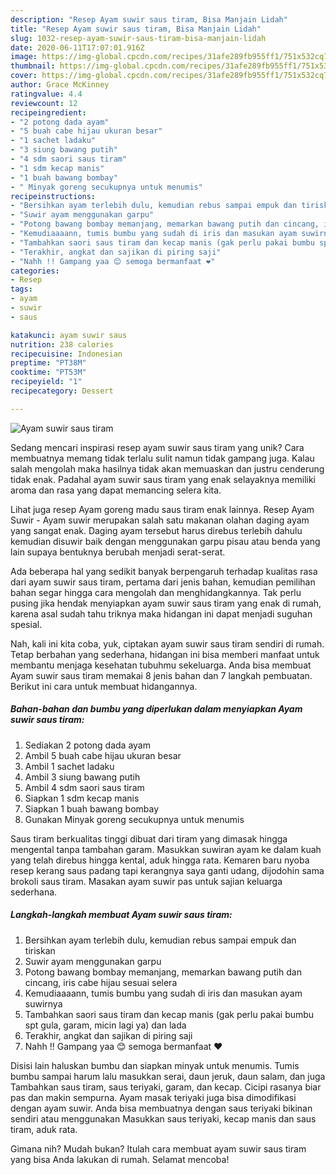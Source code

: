 ```yaml
---
description: "Resep Ayam suwir saus tiram, Bisa Manjain Lidah"
title: "Resep Ayam suwir saus tiram, Bisa Manjain Lidah"
slug: 1032-resep-ayam-suwir-saus-tiram-bisa-manjain-lidah
date: 2020-06-11T17:07:01.916Z
image: https://img-global.cpcdn.com/recipes/31afe289fb955ff1/751x532cq70/ayam-suwir-saus-tiram-foto-resep-utama.jpg
thumbnail: https://img-global.cpcdn.com/recipes/31afe289fb955ff1/751x532cq70/ayam-suwir-saus-tiram-foto-resep-utama.jpg
cover: https://img-global.cpcdn.com/recipes/31afe289fb955ff1/751x532cq70/ayam-suwir-saus-tiram-foto-resep-utama.jpg
author: Grace McKinney
ratingvalue: 4.4
reviewcount: 12
recipeingredient:
- "2 potong dada ayam"
- "5 buah cabe hijau ukuran besar"
- "1 sachet ladaku"
- "3 siung bawang putih"
- "4 sdm saori saus tiram"
- "1 sdm kecap manis"
- "1 buah bawang bombay"
- " Minyak goreng secukupnya untuk menumis"
recipeinstructions:
- "Bersihkan ayam terlebih dulu, kemudian rebus sampai empuk dan tiriskan"
- "Suwir ayam menggunakan garpu"
- "Potong bawang bombay memanjang, memarkan bawang putih dan cincang, iris cabe hijau sesuai selera"
- "Kemudiaaaann, tumis bumbu yang sudah di iris dan masukan ayam suwirnya"
- "Tambahkan saori saus tiram dan kecap manis (gak perlu pakai bumbu spt gula, garam, micin lagi ya) dan lada"
- "Terakhir, angkat dan sajikan di piring saji"
- "Nahh !! Gampang yaa 😊 semoga bermanfaat ❤"
categories:
- Resep
tags:
- ayam
- suwir
- saus

katakunci: ayam suwir saus 
nutrition: 238 calories
recipecuisine: Indonesian
preptime: "PT38M"
cooktime: "PT53M"
recipeyield: "1"
recipecategory: Dessert

---
```



![Ayam suwir saus tiram](https://img-global.cpcdn.com/recipes/31afe289fb955ff1/751x532cq70/ayam-suwir-saus-tiram-foto-resep-utama.jpg)

Sedang mencari inspirasi resep ayam suwir saus tiram yang unik? Cara membuatnya memang tidak terlalu sulit namun tidak gampang juga. Kalau salah mengolah maka hasilnya tidak akan memuaskan dan justru cenderung tidak enak. Padahal ayam suwir saus tiram yang enak selayaknya memiliki aroma dan rasa yang dapat memancing selera kita.

Lihat juga resep Ayam goreng madu saus tiram enak lainnya. Resep Ayam Suwir - Ayam suwir merupakan salah satu makanan olahan daging ayam yang sangat enak. Daging ayam tersebut harus direbus terlebih dahulu kemudian disuwir baik dengan menggunakan garpu pisau atau benda yang lain supaya bentuknya berubah menjadi serat-serat.

Ada beberapa hal yang sedikit banyak berpengaruh terhadap kualitas rasa dari ayam suwir saus tiram, pertama dari jenis bahan, kemudian pemilihan bahan segar hingga cara mengolah dan menghidangkannya. Tak perlu pusing jika hendak menyiapkan ayam suwir saus tiram yang enak di rumah, karena asal sudah tahu triknya maka hidangan ini dapat menjadi suguhan spesial.


Nah, kali ini kita coba, yuk, ciptakan ayam suwir saus tiram sendiri di rumah. Tetap berbahan yang sederhana, hidangan ini bisa memberi manfaat untuk membantu menjaga kesehatan tubuhmu sekeluarga. Anda bisa membuat Ayam suwir saus tiram memakai 8 jenis bahan dan 7 langkah pembuatan. Berikut ini cara untuk membuat hidangannya.

<!--inarticleads1-->

##### Bahan-bahan dan bumbu yang diperlukan dalam menyiapkan Ayam suwir saus tiram:

1. Sediakan 2 potong dada ayam
1. Ambil 5 buah cabe hijau ukuran besar
1. Ambil 1 sachet ladaku
1. Ambil 3 siung bawang putih
1. Ambil 4 sdm saori saus tiram
1. Siapkan 1 sdm kecap manis
1. Siapkan 1 buah bawang bombay
1. Gunakan  Minyak goreng secukupnya untuk menumis


Saus tiram berkualitas tinggi dibuat dari tiram yang dimasak hingga mengental tanpa tambahan garam. Masukkan suwiran ayam ke dalam kuah yang telah direbus hingga kental, aduk hingga rata. Kemaren baru nyoba resep kerang saus padang tapi kerangnya saya ganti udang, dijodohin sama brokoli saus tiram. Masakan ayam suwir pas untuk sajian keluarga sederhana. 

<!--inarticleads2-->

##### Langkah-langkah membuat Ayam suwir saus tiram:

1. Bersihkan ayam terlebih dulu, kemudian rebus sampai empuk dan tiriskan
1. Suwir ayam menggunakan garpu
1. Potong bawang bombay memanjang, memarkan bawang putih dan cincang, iris cabe hijau sesuai selera
1. Kemudiaaaann, tumis bumbu yang sudah di iris dan masukan ayam suwirnya
1. Tambahkan saori saus tiram dan kecap manis (gak perlu pakai bumbu spt gula, garam, micin lagi ya) dan lada
1. Terakhir, angkat dan sajikan di piring saji
1. Nahh !! Gampang yaa 😊 semoga bermanfaat ❤


Disisi lain haluskan bumbu dan siapkan minyak untuk menumis. Tumis bumbu sampai harum lalu masukkan serai, daun jeruk, daun salam, dan juga Tambahkan saus tiram, saus teriyaki, garam, dan kecap. Cicipi rasanya biar pas dan makin sempurna. Ayam masak teriyaki juga bisa dimodifikasi dengan ayam suwir. Anda bisa membuatnya dengan saus teriyaki bikinan sendiri atau menggunakan Masukkan saus teriyaki, kecap manis dan saus tiram, aduk rata. 

Gimana nih? Mudah bukan? Itulah cara membuat ayam suwir saus tiram yang bisa Anda lakukan di rumah. Selamat mencoba!
